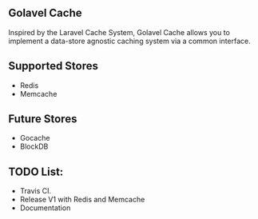 ## Golavel Cache

Inspired by the Laravel Cache System, Golavel Cache allows you to implement a data-store agnostic caching system 
via a common interface. 

## Supported Stores

- Redis
- Memcache

## Future Stores 

- Gocache 
- BlockDB

## TODO List:

- Travis CI.
- Release V1 with Redis and Memcache
- Documentation

